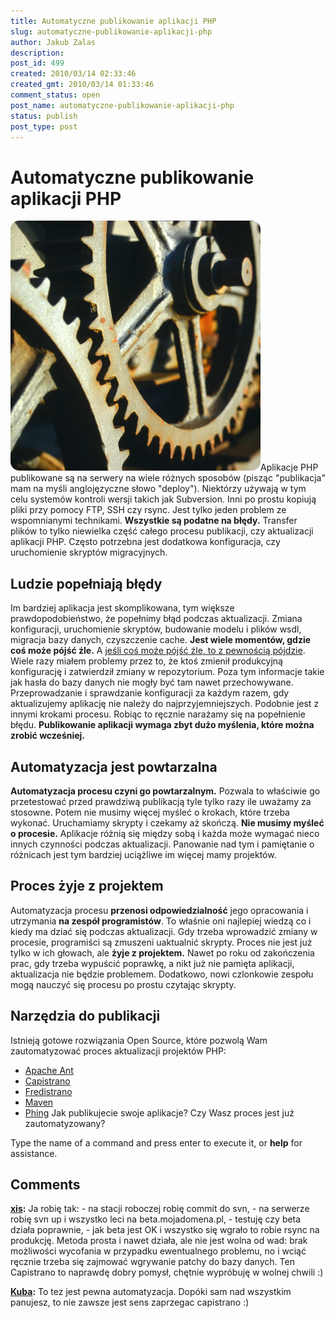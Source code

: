 ```yaml
---
title: Automatyczne publikowanie aplikacji PHP
slug: automatyczne-publikowanie-aplikacji-php
author: Jakub Zalas
description: 
post_id: 499
created: 2010/03/14 02:33:46
created_gmt: 2010/03/14 01:33:46
comment_status: open
post_name: automatyczne-publikowanie-aplikacji-php
status: publish
post_type: post
---
```


<!--Aplikacje PHP publikowane są na serwery na wiele różnych sposobów (pisząc "publikacja" mam na myśli anglojęzyczne słowo "deploy"). Niektórzy używają w tym celu systemów kontroli wersji takich jak Subversion. Inni po prostu kopiują pliki przy pomocy FTP, SSH czy rsync. Jest tylko jeden problem ze wspomnianymi technikami. Wszystkie są podatne na błędy. Transfer plików to tylko niewielka część całego procesu publikacji, czy aktualizacji aplikacji PHP. Często potrzebna jest dodatkowa konfiguracja, czy uruchomienie skryptów migracyjnych.-->

# Automatyczne publikowanie aplikacji PHP

![Zębatki](/uploads/wp/2010/03/gears-400x400.png)Aplikacje PHP publikowane są na serwery na wiele różnych sposobów (pisząc "publikacja" mam na myśli anglojęzyczne słowo "deploy"). Niektórzy używają w tym celu systemów kontroli wersji takich jak Subversion. Inni po prostu kopiują pliki przy pomocy FTP, SSH czy rsync. Jest tylko jeden problem ze wspomnianymi technikami. **Wszystkie są podatne na błędy.** Transfer plików to tylko niewielka część całego procesu publikacji, czy aktualizacji aplikacji PHP. Często potrzebna jest dodatkowa konfiguracja, czy uruchomienie skryptów migracyjnych. 

## Ludzie popełniają błędy

Im bardziej aplikacja jest skomplikowana, tym większe prawdopodobieństwo, że popełnimy błąd podczas aktualizacji. Zmiana konfiguracji, uruchomienie skryptów, budowanie modelu i plików wsdl, migracja bazy danych, czyszczenie cache. **Jest wiele momentów, gdzie coś może pójść źle.** A [jeśli coś może pójść źle, to z pewnością pójdzie](http://pl.wikiquote.org/wiki/Prawa_Murphy'ego). Wiele razy miałem problemy przez to, że ktoś zmienił produkcyjną konfigurację i zatwierdził zmiany w repozytorium. Poza tym informacje takie jak hasła do bazy danych nie mogły być tam nawet przechowywane. Przeprowadzanie i sprawdzanie konfiguracji za każdym razem, gdy aktualizujemy aplikację nie należy do najprzyjemniejszych. Podobnie jest z innymi krokami procesu. Robiąc to ręcznie narażamy się na popełnienie błędu. **Publikowanie aplikacji wymaga zbyt dużo myślenia, które można zrobić wcześniej.**

## Automatyzacja jest powtarzalna

**Automatyzacja procesu czyni go powtarzalnym.** Pozwala to właściwie go przetestować przed prawdziwą publikacją tyle tylko razy ile uważamy za stosowne. Potem nie musimy więcej myśleć o krokach, które trzeba wykonać. Uruchamiamy skrypty i czekamy aż skończą. **Nie musimy myśleć o procesie.** Aplikacje różnią się między sobą i każda może wymagać nieco innych czynności podczas aktualizacji. Panowanie nad tym i pamiętanie o różnicach jest tym bardziej uciążliwe im więcej mamy projektów. 

## Proces żyje z projektem

Automatyzacja procesu **przenosi odpowiedzialność** jego opracowania i utrzymania **na zespół programistów**. To właśnie oni najlepiej wiedzą co i kiedy ma dziać się podczas aktualizacji. Gdy trzeba wprowadzić zmiany w procesie, programiści są zmuszeni uaktualnić skrypty. Proces nie jest już tylko w ich głowach, ale **żyje z projektem.** Nawet po roku od zakończenia prac, gdy trzeba wypuścić poprawkę, a nikt już nie pamięta aplikacji, aktualizacja nie będzie problemem. Dodatkowo, nowi czlonkowie zespołu mogą nauczyć się procesu po prostu czytając skrypty. 

## Narzędzia do publikacji

Istnieją gotowe rozwiązania Open Source, które pozwolą Wam zautomatyzować proces aktualizacji projektów PHP: 

  * [Apache Ant](http://ant.apache.org/)
  * [Capistrano](http://www.capify.org/)
  * [Fredistrano](http://code.google.com/p/fredistrano/)
  * [Maven](http://www.php-maven.org/)
  * [Phing](http://phing.info/)
Jak publikujecie swoje aplikacje? Czy Wasz proces jest już zautomatyzowany? 

Type the name of a command and press enter to execute it, or **help** for assistance.

## Comments

**[xis](#2991 "2010-03-15 03:31:29"):** Ja robię tak: \- na stacji roboczej robię commit do svn, \- na serwerze robię svn up i wszystko leci na beta.mojadomena.pl, \- testuję czy beta działa poprawnie, \- jak beta jest OK i wszystko się wgrało to robie rsync na produkcję. Metoda prosta i nawet działa, ale nie jest wolna od wad: brak możliwości wycofania w przypadku ewentualnego problemu, no i wciąć ręcznie trzeba się zajmować wgrywanie patchy do bazy danych. Ten Capistrano to naprawdę dobry pomysł, chętnie wypróbuję w wolnej chwili :)

**[Kuba](#2992 "2010-03-15 12:08:46"):** To tez jest pewna automatyzacja. Dopóki sam nad wszystkim panujesz, to nie zawsze jest sens zaprzegac capistrano :)

